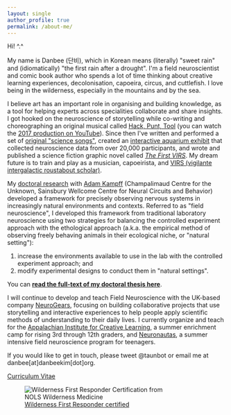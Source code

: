```yaml
---
layout: single
author_profile: true
permalink: /about-me/
---
```


Hi! ^.^

My name is Danbee (단비), which in Korean means (literally) "sweet rain" and (idiomatically) "the first rain after a drought". I'm a field neuroscientist and comic book author who spends a lot of time thinking about creative learning experiences, decolonisation, capoeira, circus, and cuttlefish. I love being in the wilderness, especially in the mountains and by the sea. <br/>

I believe art has an important role in organising and building knowledge, as a tool for helping experts across specialities collaborate and share insights. I got hooked on the neuroscience of storytelling while co-writing and choreographing an original musical called <a href="https://hackpunttool.com/">Hack, Punt, Tool</a> (you can watch the <a href="https://youtu.be/IPpqXyo4jhM">2017 production on YouTube</a>). Since then I've written and performed a set of [original "science songs"](/brainplay/2017-09-14-Pilot-Data-Aronauts-EP/), created an [interactive aquarium exhibit](http://www.everymind.online/SurprisingMinds/) that collected neuroscience data from over 20,000 participants, and wrote and published a science fiction graphic novel called [_The First VIRS_](/VIRS). My dream future is to train and play as a musician, capoeirista, and [VIRS (vigilante intergalactic roustabout scholar)](/projects/2018/02/28/VIRS-principles/). <br/>

My [doctoral research](/open-lab-notebook/) with [Adam Kampff](http://www.kampff-lab.org) (Champalimaud Centre for the Unknown, Sainsbury Wellcome Centre for Neural Circuits and Behavior) developed a framework for precisely observing nervous systems in increasingly natural environments and contexts. Referred to as "field neuroscience", I developed this framework from traditional laboratory neuroscience using two strategies for balancing the controlled experiment approach with the ethological approach (a.k.a. the empirical method of observing freely behaving animals in their ecological niche, or "natural setting"): <br/>

1. increase the environments available to use in the lab with the controlled experiment approach; and <br/>
2. modify experimental designs to conduct them in "natural settings". <br/>

You can [**read the full-text of my doctoral thesis here**](https://www.dropbox.com/s/iqyfmj1rmcn083z/DanbeeKim_INDP2013_PhDThesis.pdf?dl=0). <br/>

I will continue to develop and teach Field Neuroscience with the UK-based company [NeuroGears](http://neurogears.org/about-us/), focusing on building collaborative projects that use storytelling and interactive experiences to help people apply scientific methods of understanding to their daily lives. I currently organize and teach for the [Appalachian Institute for Creative Learning](https://appalachianinstitute.org/), a summer enrichment camp for rising 3rd through 12th graders, and [Neuronautas](https://gulbenkian.pt/academias/videos/fundacao-champalimaud/), a summer intensive field neuroscience program for teenagers. <br/>

If you would like to get in touch, please tweet @taunbot or email me at danbee[at]danbeekim[dot]org.

[Curriculum Vitae](/assets/files/DanbeeKim_Resume_20220801.pdf)

<figure style="width: 320px" class="align-center">
  <img src="/assets/images/certifications/20190521_NOLS_Certification-01.gif" alt="Wilderness First Responder Certification from NOLS Wilderness Medicine">
  <figcaption class="align-center"><a href="https://www.nols.edu/en/courses/courses/wilderness-first-responder-WFR/">Wilderness First Responder certified</a></figcaption>
</figure>
